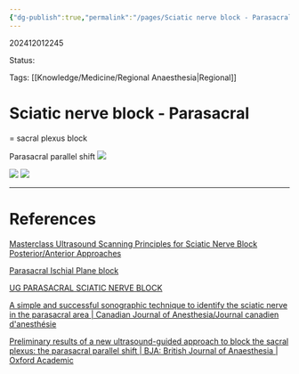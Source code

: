 ```yaml
---
{"dg-publish":true,"permalink":"/pages/Sciatic nerve block - Parasacral/"}
---
```



202412012245

Status: 

Tags: [[Knowledge/Medicine/Regional Anaesthesia\|Regional]]

# Sciatic nerve block - Parasacral
= sacral plexus block

Parasacral parallel shift
![](https://i.imgur.com/VbLX2lh.png)


![](https://i.imgur.com/izKVDXd.png)
![](https://i.imgur.com/GSo8wb6.png)






___
# References
[Masterclass Ultrasound Scanning Principles for Sciatic Nerve Block Posterior/Anterior Approaches](https://www.youtube.com/watch?v=8xZ_-2lzcL8&ab_channel=BlockOnn%21)

[Parasacral Ischial Plane block](https://www.youtube.com/watch?v=cnigIGMMiZk&t=609s&ab_channel=madan.narayanan)

[UG PARASACRAL SCIATIC NERVE BLOCK](https://www.youtube.com/watch?v=fHtERBQWxSE&ab_channel=VicenteRoquesEscolar)

[A simple and successful sonographic technique to identify the sciatic nerve in the parasacral area | Canadian Journal of Anesthesia/Journal canadien d'anesthésie](https://link.springer.com/article/10.1007/s12630-011-9630-3)

[Preliminary results of a new ultrasound-guided approach to block the sacral plexus: the parasacral parallel shift | BJA: British Journal of Anaesthesia | Oxford Academic](https://academic.oup.com/bja/article/107/2/278/299414)

